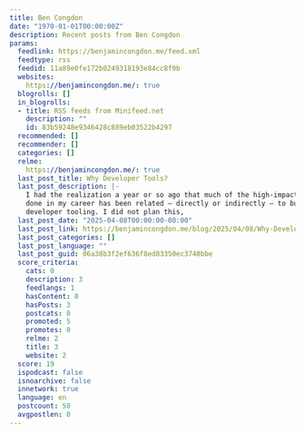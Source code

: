 ```yaml
---
title: Ben Congdon
date: "1970-01-01T00:00:00Z"
description: Recent posts from Ben Congdon
params:
  feedlink: https://benjamincongdon.me/feed.xml
  feedtype: rss
  feedid: 11a89e0fe172b0249318193e84cc8f9b
  websites:
    https://benjamincongdon.me/: true
  blogrolls: []
  in_blogrolls:
  - title: RSS feeds from Minifeed.net
    description: ""
    id: 83b59248e9346428c889eb03522b4297
  recommended: []
  recommender: []
  categories: []
  relme:
    https://benjamincongdon.me/: true
  last_post_title: Why Developer Tools?
  last_post_description: |-
    I had the realization a year or so ago that much of the high-impact work I’ve
    done in my career has been related – directly or indirectly – to building
    developer tooling. I did not plan this,
  last_post_date: "2025-04-08T00:00:00-08:00"
  last_post_link: https://benjamincongdon.me/blog/2025/04/08/Why-Developer-Tools/
  last_post_categories: []
  last_post_language: ""
  last_post_guid: 06a38b3f2ef636f8ed83350ec3740bbe
  score_criteria:
    cats: 0
    description: 3
    feedlangs: 1
    hasContent: 0
    hasPosts: 3
    postcats: 0
    promoted: 5
    promotes: 0
    relme: 2
    title: 3
    website: 2
  score: 19
  ispodcast: false
  isnoarchive: false
  innetwork: true
  language: en
  postcount: 50
  avgpostlen: 0
---
```

